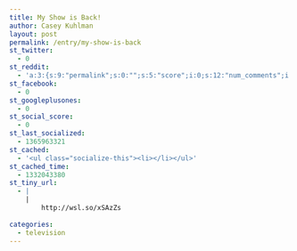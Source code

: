 ```yaml
---
title: My Show is Back!
author: Casey Kuhlman
layout: post
permalink: /entry/my-show-is-back
st_twitter:
  - 0
st_reddit:
  - 'a:3:{s:9:"permalink";s:0:"";s:5:"score";i:0;s:12:"num_comments";i:0;}'
st_facebook:
  - 0
st_googleplusones:
  - 0
st_social_score:
  - 0
st_last_socialized:
  - 1365963321
st_cached:
  - '<ul class="socialize-this"><li></li></ul>'
st_cached_time:
  - 1332043380
st_tiny_url:
  - |
    |
        http://wsl.so/xSAzZs
        
categories:
  - television
---
```

# 

[][1]

 [1]: http://www.youtube.com/v/OyazVH5101A&hl=en "Click here to block this object with Adblock Plus"